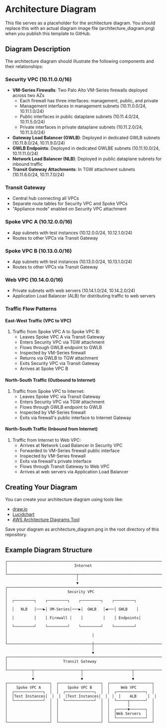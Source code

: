 # Architecture Diagram

This file serves as a placeholder for the architecture diagram. You should replace this with an actual diagram image file (architecture_diagram.png) when you publish this template to GitHub.

## Diagram Description

The architecture diagram should illustrate the following components and their relationships:

### Security VPC (10.11.0.0/16)
- **VM-Series Firewalls**: Two Palo Alto VM-Series firewalls deployed across two AZs
  - Each firewall has three interfaces: management, public, and private
  - Management interfaces in management subnets (10.11.0.0/24, 10.11.1.0/24)
  - Public interfaces in public dataplane subnets (10.11.4.0/24, 10.11.5.0/24)
  - Private interfaces in private dataplane subnets (10.11.2.0/24, 10.11.3.0/24)
- **Gateway Load Balancer (GWLB)**: Deployed in dedicated GWLB subnets (10.11.8.0/24, 10.11.9.0/24)
- **GWLB Endpoints**: Deployed in dedicated GWLBE subnets (10.11.10.0/24, 10.11.11.0/24)
- **Network Load Balancer (NLB)**: Deployed in public dataplane subnets for inbound traffic
- **Transit Gateway Attachments**: In TGW attachment subnets (10.11.6.0/24, 10.11.7.0/24)

### Transit Gateway
- Central hub connecting all VPCs
- Separate route tables for Security VPC and Spoke VPCs
- "Appliance mode" enabled on Security VPC attachment

### Spoke VPC A (10.12.0.0/16)
- App subnets with test instances (10.12.0.0/24, 10.12.1.0/24)
- Routes to other VPCs via Transit Gateway

### Spoke VPC B (10.13.0.0/16)
- App subnets with test instances (10.13.0.0/24, 10.13.1.0/24)
- Routes to other VPCs via Transit Gateway

### Web VPC (10.14.0.0/16)
- Private subnets with web servers (10.14.1.0/24, 10.14.2.0/24)
- Application Load Balancer (ALB) for distributing traffic to web servers

### Traffic Flow Patterns

#### East-West Traffic (VPC to VPC)
1. Traffic from Spoke VPC A to Spoke VPC B:
   - Leaves Spoke VPC A via Transit Gateway
   - Enters Security VPC via TGW attachment
   - Flows through GWLB endpoint to GWLB
   - Inspected by VM-Series firewall
   - Returns via GWLB to TGW attachment
   - Exits Security VPC via Transit Gateway
   - Arrives at Spoke VPC B

#### North-South Traffic (Outbound to Internet)
1. Traffic from Spoke VPC to Internet:
   - Leaves Spoke VPC via Transit Gateway
   - Enters Security VPC via TGW attachment
   - Flows through GWLB endpoint to GWLB
   - Inspected by VM-Series firewall
   - Exits via firewall's public interface to Internet Gateway

#### North-South Traffic (Inbound from Internet)
1. Traffic from Internet to Web VPC:
   - Arrives at Network Load Balancer in Security VPC
   - Forwarded to VM-Series firewall public interface
   - Inspected by VM-Series firewall
   - Exits via firewall's private interface
   - Flows through Transit Gateway to Web VPC
   - Arrives at web servers via Application Load Balancer

## Creating Your Diagram

You can create your architecture diagram using tools like:
- [draw.io](https://draw.io)
- [Lucidchart](https://www.lucidchart.com)
- [AWS Architecture Diagrams Tool](https://aws.amazon.com/architecture/icons/)

Save your diagram as architecture_diagram.png in the root directory of this repository.

## Example Diagram Structure

```
┌─────────────────────────────────────────────────────────────────────────┐
│                              Internet                                   │
└───────────────────────────────┬─────────────────────────────────────────┘
                                │
                                ▼
┌─────────────────────────────────────────────────────────────────────────┐
│                           Security VPC                                  │
│  ┌─────────┐    ┌─────────┐    ┌─────────┐    ┌─────────┐              │
│  │   NLB   │───▶│ VM-Series│───▶│  GWLB   │◀───│ GWLB    │              │
│  │         │    │ Firewall │    │         │    │ Endpoints│              │
│  └─────────┘    └─────────┘    └─────────┘    └─────────┘              │
│                                      │                                  │
└──────────────────────────────────────┼──────────────────────────────────┘
                                       │
                                       ▼
┌─────────────────────────────────────────────────────────────────────────┐
│                         Transit Gateway                                 │
└───────────┬─────────────────────┬──────────────────────┬───────────────┘
            │                     │                      │
            ▼                     ▼                      ▼
┌───────────────────┐  ┌───────────────────┐  ┌───────────────────┐
│    Spoke VPC A    │  │    Spoke VPC B    │  │     Web VPC       │
│  ┌─────────────┐  │  │  ┌─────────────┐  │  │  ┌─────────────┐  │
│  │Test Instances│  │  │  │Test Instances│  │  │  │    ALB     │  │
│  └─────────────┘  │  │  └─────────────┘  │  │  └─────┬───────┘  │
│                   │  │                   │  │        │          │
│                   │  │                   │  │  ┌─────▼───────┐  │
│                   │  │                   │  │  │Web Servers  │  │
│                   │  │                   │  │  └─────────────┘  │
└───────────────────┘  └───────────────────┘  └───────────────────┘
```

